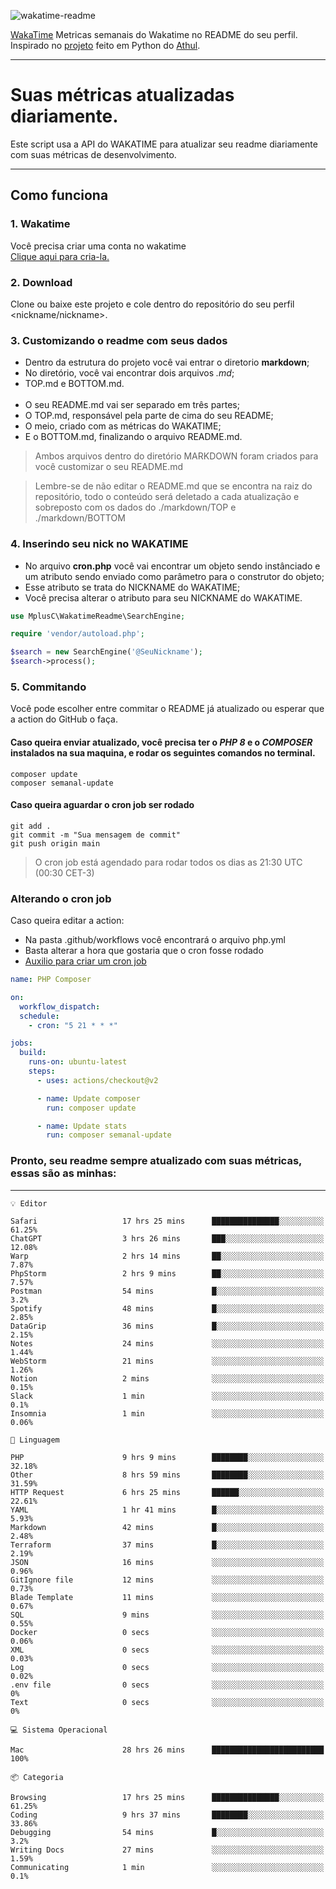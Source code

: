 ![wakatime-readme](https://socialify.git.ci/bymatheus/wakatime-readme/image?description=1&descriptionEditable=M%C3%A9tricas%20semanais%20do%20Wakatime%20no%20seu%20README%20de%20perfil.&font=KoHo&forks=1&language=1&owner=1&pattern=Signal&stargazers=1&theme=Dark)

[WakaTime](https://wakatime.com) Metricas semanais do Wakatime no README do seu perfil. <br>
Inspirado no [projeto](https://github.com/athul/waka-readme) feito em Python do [Athul](https://github.com/athul).
___

# Suas métricas atualizadas diariamente.
Este script usa a API do WAKATIME para atualizar seu readme diariamente com suas métricas de desenvolvimento.

___

## Como funciona

### 1. Wakatime
Você precisa criar uma conta no wakatime <br>
[Clique aqui para cria-la.](https://wakatime.com) 

### 2. Download
Clone ou baixe este projeto e cole dentro do repositório do seu perfil <nickname/nickname>.

### 3. Customizando o readme com seus dados
- Dentro da estrutura do projeto você vai entrar o diretorio **markdown**;  
- No diretório, você vai encontrar dois arquivos *.md*;
- TOP.md e BOTTOM.md.
<br><br>
- O seu README.md vai ser separado em três partes; 
- O TOP.md, responsável pela parte de cima do seu README;
- O meio, criado com as métricas do WAKATIME;
- E o BOTTOM.md, finalizando o arquivo README.md.<br>

> Ambos arquivos dentro do diretório MARKDOWN foram criados para você customizar o seu README.md

> Lembre-se de não editar o README.md que se encontra na raiz do repositório, todo o conteúdo será deletado a cada atualização e sobreposto com os dados do ./markdown/TOP e ./markdown/BOTTOM

### 4. Inserindo seu nick no WAKATIME
- No arquivo **cron.php** você vai encontrar um objeto sendo instânciado e um atributo sendo enviado como parâmetro para o construtor do objeto;
- Esse atributo se trata do NICKNAME do WAKATIME;
- Você precisa alterar o atributo para seu NICKNAME do WAKATIME.

```php
use MplusC\WakatimeReadme\SearchEngine;

require 'vendor/autoload.php';

$search = new SearchEngine('@SeuNickname');
$search->process();
```

### 5. Commitando
Você pode escolher entre commitar o README já atualizado ou esperar que a action do GitHub o faça. <br>

#### Caso queira enviar atualizado, você precisa ter o *PHP 8* e o *COMPOSER* instalados na sua maquina, e rodar os seguintes comandos no terminal.
```composer
composer update
composer semanal-update 
```

#### Caso queira aguardar o cron job ser rodado 
```git 
git add .
git commit -m "Sua mensagem de commit"
git push origin main
```

>O cron job está agendado para rodar todos os dias as 21:30 UTC (00:30 CET-3) 

### Alterando o cron job
Caso queira editar a action:

- Na pasta .github/workflows você encontrará o arquivo php.yml
- Basta alterar a hora que gostaria que o cron fosse rodado
- [Auxilio para criar um cron job](https://crontab.guru)

```yml
name: PHP Composer

on:
  workflow_dispatch:
  schedule:
    - cron: "5 21 * * *"

jobs:
  build:
    runs-on: ubuntu-latest
    steps:
      - uses: actions/checkout@v2

      - name: Update composer
        run: composer update

      - name: Update stats
        run: composer semanal-update
```

### Pronto, seu readme sempre atualizado com suas métricas, essas são as minhas:

___
```text
💡 Editor

Safari                   17 hrs 25 mins      ███████████████░░░░░░░░░░     61.25%
ChatGPT                  3 hrs 26 mins       ███░░░░░░░░░░░░░░░░░░░░░░     12.08%
Warp                     2 hrs 14 mins       ██░░░░░░░░░░░░░░░░░░░░░░░      7.87%
PhpStorm                 2 hrs 9 mins        ██░░░░░░░░░░░░░░░░░░░░░░░      7.57%
Postman                  54 mins             █░░░░░░░░░░░░░░░░░░░░░░░░       3.2%
Spotify                  48 mins             █░░░░░░░░░░░░░░░░░░░░░░░░      2.85%
DataGrip                 36 mins             █░░░░░░░░░░░░░░░░░░░░░░░░      2.15%
Notes                    24 mins             ░░░░░░░░░░░░░░░░░░░░░░░░░      1.44%
WebStorm                 21 mins             ░░░░░░░░░░░░░░░░░░░░░░░░░      1.26%
Notion                   2 mins              ░░░░░░░░░░░░░░░░░░░░░░░░░      0.15%
Slack                    1 min               ░░░░░░░░░░░░░░░░░░░░░░░░░       0.1%
Insomnia                 1 min               ░░░░░░░░░░░░░░░░░░░░░░░░░      0.06%
```
```text
💬 Linguagem

PHP                      9 hrs 9 mins        ████████░░░░░░░░░░░░░░░░░     32.18%
Other                    8 hrs 59 mins       ████████░░░░░░░░░░░░░░░░░     31.59%
HTTP Request             6 hrs 25 mins       ██████░░░░░░░░░░░░░░░░░░░     22.61%
YAML                     1 hr 41 mins        █░░░░░░░░░░░░░░░░░░░░░░░░      5.93%
Markdown                 42 mins             █░░░░░░░░░░░░░░░░░░░░░░░░      2.48%
Terraform                37 mins             █░░░░░░░░░░░░░░░░░░░░░░░░      2.19%
JSON                     16 mins             ░░░░░░░░░░░░░░░░░░░░░░░░░      0.96%
GitIgnore file           12 mins             ░░░░░░░░░░░░░░░░░░░░░░░░░      0.73%
Blade Template           11 mins             ░░░░░░░░░░░░░░░░░░░░░░░░░      0.67%
SQL                      9 mins              ░░░░░░░░░░░░░░░░░░░░░░░░░      0.55%
Docker                   0 secs              ░░░░░░░░░░░░░░░░░░░░░░░░░      0.06%
XML                      0 secs              ░░░░░░░░░░░░░░░░░░░░░░░░░      0.03%
Log                      0 secs              ░░░░░░░░░░░░░░░░░░░░░░░░░      0.02%
.env file                0 secs              ░░░░░░░░░░░░░░░░░░░░░░░░░         0%
Text                     0 secs              ░░░░░░░░░░░░░░░░░░░░░░░░░         0%
```
```text
💻 Sistema Operacional

Mac                      28 hrs 26 mins      █████████████████████████       100%
```
```text
📦 Categoria

Browsing                 17 hrs 25 mins      ███████████████░░░░░░░░░░     61.25%
Coding                   9 hrs 37 mins       ████████░░░░░░░░░░░░░░░░░     33.86%
Debugging                54 mins             █░░░░░░░░░░░░░░░░░░░░░░░░       3.2%
Writing Docs             27 mins             ░░░░░░░░░░░░░░░░░░░░░░░░░      1.59%
Communicating            1 min               ░░░░░░░░░░░░░░░░░░░░░░░░░       0.1%
```
